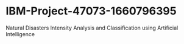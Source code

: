 # IBM-Project-47073-1660796395
Natural Disasters Intensity Analysis and Classification using Artificial Intelligence
